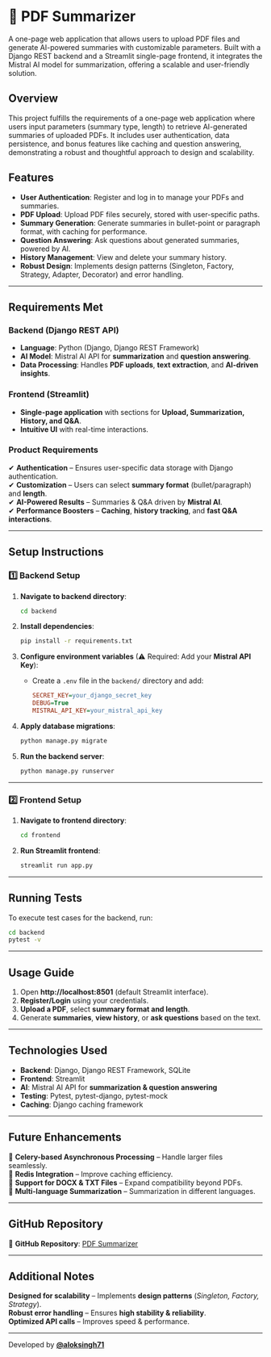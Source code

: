 # 📄 PDF Summarizer

A one-page web application that allows users to upload PDF files and generate AI-powered summaries with customizable parameters. Built with a Django REST backend and a Streamlit single-page frontend, it integrates the Mistral AI model for summarization, offering a scalable and user-friendly solution.

## Overview
This project fulfills the requirements of a one-page web application where users input parameters (summary type, length) to retrieve AI-generated summaries of uploaded PDFs. It includes user authentication, data persistence, and bonus features like caching and question answering, demonstrating a robust and thoughtful approach to design and scalability.

## Features
- **User Authentication**: Register and log in to manage your PDFs and summaries.
- **PDF Upload**: Upload PDF files securely, stored with user-specific paths.
- **Summary Generation**: Generate summaries in bullet-point or paragraph format, with caching for performance.
- **Question Answering**: Ask questions about generated summaries, powered by AI.
- **History Management**: View and delete your summary history.
- **Robust Design**: Implements design patterns (Singleton, Factory, Strategy, Adapter, Decorator) and error handling.
 

---

##  Requirements Met

### **Backend (Django REST API)**
- **Language**: Python (Django, Django REST Framework)
- **AI Model**: Mistral AI API for **summarization** and **question answering**.
- **Data Processing**: Handles **PDF uploads**, **text extraction**, and **AI-driven insights**.

### **Frontend (Streamlit)**
- **Single-page application** with sections for **Upload, Summarization, History, and Q&A**.
- **Intuitive UI** with real-time interactions.

### **Product Requirements**
✔ **Authentication** – Ensures user-specific data storage with Django authentication.  
✔ **Customization** – Users can select **summary format** (bullet/paragraph) and **length**.  
✔ **AI-Powered Results** – Summaries & Q&A driven by **Mistral AI**.  
✔ **Performance Boosters** – **Caching**, **history tracking**, and **fast Q&A interactions**.  

---

##  Setup Instructions

### **1️⃣ Backend Setup**

1. **Navigate to backend directory**:
   ```bash
   cd backend
   ```

2. **Install dependencies**:
   ```bash
   pip install -r requirements.txt
   ```

3. **Configure environment variables** (⚠ Required: Add your **Mistral API Key**):
   - Create a `.env` file in the `backend/` directory and add:
     ```ini
     SECRET_KEY=your_django_secret_key
     DEBUG=True
     MISTRAL_API_KEY=your_mistral_api_key
     ```

4. **Apply database migrations**:
   ```bash
   python manage.py migrate
   ```

5. **Run the backend server**:
   ```bash
   python manage.py runserver
   ```

---

### **2️⃣ Frontend Setup**

1. **Navigate to frontend directory**:
   ```bash
   cd frontend
   ```

2. **Run Streamlit frontend**:
   ```bash
   streamlit run app.py
   ```

---

##  Running Tests

To execute test cases for the backend, run:
```bash
cd backend
pytest -v
```

---

##  Usage Guide

1. Open **http://localhost:8501** (default Streamlit interface).
2. **Register/Login** using your credentials.
3. **Upload a PDF**, select **summary format and length**.
4. Generate **summaries**, **view history**, or **ask questions** based on the text.

---

##  Technologies Used

- **Backend**: Django, Django REST Framework, SQLite
- **Frontend**: Streamlit
- **AI**: Mistral AI API for **summarization & question answering**
- **Testing**: Pytest, pytest-django, pytest-mock
- **Caching**: Django caching framework

---

##  Future Enhancements

🔹 **Celery-based Asynchronous Processing** – Handle larger files seamlessly.  
🔹 **Redis Integration** – Improve caching efficiency.  
🔹 **Support for DOCX & TXT Files** – Expand compatibility beyond PDFs.  
🔹 **Multi-language Summarization** – Summarization in different languages.  

---

##  GitHub Repository

🔗 **GitHub Repository**: [PDF Summarizer](https://github.com/aloksingh71/pdf-summarizer)

---

##  Additional Notes

**Designed for scalability** – Implements **design patterns** (*Singleton, Factory, Strategy*).  
**Robust error handling** – Ensures **high stability & reliability**.  
**Optimized API calls** – Improves speed & performance.  

---
 Developed by **[@aloksingh71](https://github.com/aloksingh71)**
